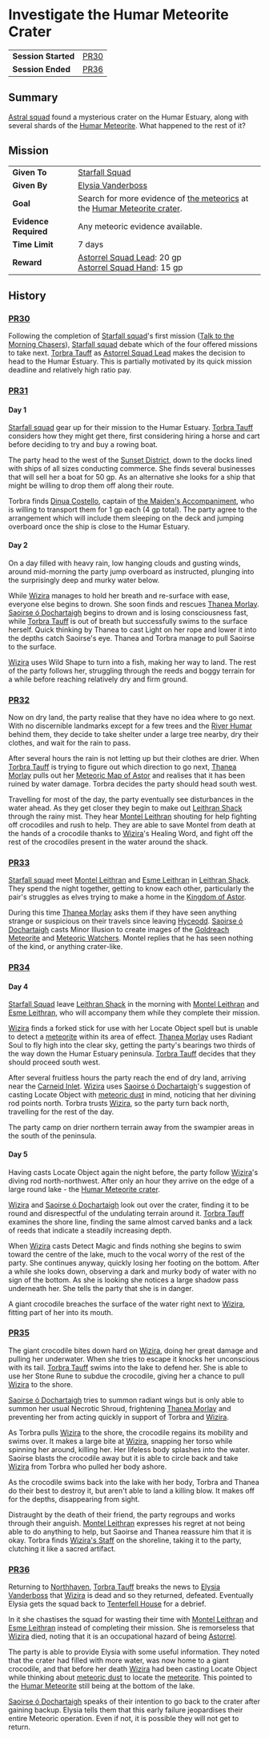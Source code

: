 # Investigate the Humar Meteorite Crater

|||
| --- | --- |
| **Session Started** | [PR30](../../sessions/PR30.md) | storyline.2
| **Session Ended** | [PR36](../../sessions/PR36.md) |

## Summary

[Astral squad](../../organisations/government/astorrel/squads/astral-squad.md) found a mysterious crater on the Humar Estuary, along with several shards of the [Humar Meteorite](../../items/meteoric/meteorites/humar-meteorite.md). What happened to the rest of it?

## Mission

|||
| --- | --- |
| **Given To** | [Starfall Squad](../../organisations/government/astorrel/squads/starfall-squad.md) |
| **Given By** | [Elysia Vanderboss](../../characters/elysia-vanderboss.md) |
| **Goal** | Search for more evidence of [the meteorics](../../lineages/the-meteorics.md) at the [Humar Meteorite crater](../../places/rivers-lakes/humar-meteorite-crater.md). |
| **Evidence Required** | Any meteoric evidence available. |
| **Time Limit** | 7 days |
| **Reward** | [Astorrel Squad Lead](../../organisations/government/astorrel/ranks/astorrel-squad-lead.md): 20 gp<br>[Astorrel Squad Hand](../../organisations/government/astorrel/ranks/astorrel-squad-hand.md): 15 gp |

## History

### [PR30](../../sessions/PR30.md)

Following the completion of [Starfall squad](../../organisations/government/astorrel/squads/starfall-squad.md)'s first mission ([Talk to the Morning Chasers](talk-to-the-morning-chasers.md)), [Starfall squad](../../organisations/government/astorrel/squads/starfall-squad.md) debate which of the four offered missions to take next. [Torbra Tauff](../../characters/torbra-tauff.md) as [Astorrel Squad Lead](../../organisations/government/astorrel/ranks/astorrel-squad-lead.md) makes the decision to head to the Humar Estuary. This is partially motivated by its quick mission deadline and relatively high ratio pay.

### [PR31](../../sessions/PR31.md)

#### Day 1

[Starfall squad](../../organisations/government/astorrel/squads/starfall-squad.md) gear up for their mission to the Humar Estuary. [Torbra Tauff](../../characters/torbra-tauff.md) considers how they might get there, first considering hiring a horse and cart before deciding to try and buy a rowing boat.

The party head to the west of the [Sunset District](../../places/districts/sunset-district.md), down to the docks lined with ships of all sizes conducting commerce. She finds several businesses that will sell her a boat for 50 gp. As an alternative she looks for a ship that might be willing to drop them off along their route.

Torbra finds [Dinua Costello](../../characters/dinua-costello.md), captain of [the Maiden's Accompaniment](../../places/ships/the-maidens-accompaniment.md), who is willing to transport them for 1 gp each (4 gp total). The party agree to the arrangement which will include them sleeping on the deck and jumping overboard once the ship is close to the Humar Estuary.

#### Day 2

On a day filled with heavy rain, low hanging clouds and gusting winds, around mid-morning the party jump overboard as instructed, plunging into the surprisingly deep and murky water below.

While [Wizira](../../characters/wizira.md) manages to hold her breath and re-surface with ease, everyone else begins to drown. She soon finds and rescues [Thanea Morlay](../../characters/thanea-morlay.md). [Saoirse ó Dochartaigh](../../characters/saoirse-o-dochartaigh.md) begins to drown and is losing consciousness fast, while [Torbra Tauff](../../characters/torbra-tauff.md) is out of breath but successfully swims to the surface herself. Quick thinking by Thanea to cast Light on her rope and lower it into the depths catch Saoirse's eye. Thanea and Torbra manage to pull Saoirse to the surface.

[Wizira](../../characters/wizira.md) uses Wild Shape to turn into a fish, making her way to land. The rest of the party follows her, struggling through the reeds and boggy terrain for a while before reaching relatively dry and firm ground.

### [PR32](../../sessions/PR32.md)

Now on dry land, the party realise that they have no idea where to go next. With no discernible landmarks except for a few trees and the [River Humar](../../places/rivers-lakes/river-humar.md) behind them, they decide to take shelter under a large tree nearby, dry their clothes, and wait for the rain to pass.

After several hours the rain is not letting up but their clothes are drier. When [Torbra Tauff](../../characters/torbra-tauff.md) is trying to figure out which direction to go next, [Thanea Morlay](../../characters/thanea-morlay.md) pulls out her [Meteoric Map of Astor](../../maps/meteoric-map-of-astor.md) and realises that it has been ruined by water damage. Torbra decides the party should head south west.

Travelling for most of the day, the party eventually see disturbances in the water ahead. As they get closer they begin to make out [Leithran Shack](../../places/buildings/leithran-shack.md) through the rainy mist. They hear [Montel Leithran](../../characters/montel-leithran.md) shouting for help fighting off crocodiles and rush to help. They are able to save Montel from death at the hands of a crocodile thanks to [Wizira](../../characters/wizira.md)'s Healing Word, and fight off the rest of the crocodiles present in the water around the shack.

### [PR33](../../sessions/PR33.md)

[Starfall squad](../../organisations/government/astorrel/squads/starfall-squad.md) meet [Montel Leithran](../../characters/montel-leithran.md) and [Esme Leithran](../../characters/esme-leithran.md) in [Leithran Shack](../../places/buildings/leithran-shack.md). They spend the night together, getting to know each other, particularly the pair's struggles as elves trying to make a home in the [Kingdom of Astor](../../civilisations/kingdom-of-astor/kingdom-of-astor.md).

During this time [Thanea Morlay](../../characters/thanea-morlay.md) asks them if they have seen anything strange or suspicious on their travels since leaving [Hyceodd](../../places/towns/hyceodd.md). [Saoirse ó Dochartaigh](../../characters/saoirse-o-dochartaigh.md) casts Minor Illusion to create images of the [Goldreach Meteorite](../../items/meteoric/meteorites/goldreach-meteorite.md) and [Meteoric Watchers](../../creatures/meteoric-watcher.md). Montel replies that he has seen nothing of the kind, or anything crater-like.

### [PR34](../../sessions/PR34.md)

#### Day 4

[Starfall Squad](../../organisations/government/astorrel/squads/starfall-squad.md) leave [Leithran Shack](../../places/buildings/leithran-shack.md) in the morning with [Montel Leithran](../../characters/montel-leithran.md) and [Esme Leithran](../../characters/esme-leithran.md), who will accompany them while they complete their mission.

[Wizira](../../characters/wizira.md) finds a forked stick for use with her Locate Object spell but is unable to detect a [meteorite](../../items/meteoric/meteorite.md) within its area of effect. [Thanea Morlay](../../characters/thanea-morlay.md) uses Radiant Soul to fly high into the clear sky, getting the party's bearings two thirds of the way down the Humar Estuary peninsula. [Torbra Tauff](../../characters/torbra-tauff.md) decides that they should proceed south west.

After several fruitless hours the party reach the end of dry land, arriving near the [Carneid Inlet](../../places/seas-oceans/carneid-inlet.md). [Wizira](../../characters/wizira.md) uses [Saoirse ó Dochartaigh](../../characters/saoirse-o-dochartaigh.md)'s suggestion of casting Locate Object with [meteoric dust](../../items/meteoric/meteoric-dust.md) in mind, noticing that her divining rod points north. Torbra trusts [Wizira](../../characters/wizira.md), so the party turn back north, travelling for the rest of the day.

The party camp on drier northern terrain away from the swampier areas in the south of the peninsula.

#### Day 5

Having casts Locate Object again the night before, the party follow [Wizira](../../characters/wizira.md)'s diving rod north-northwest. After only an hour they arrive on the edge of a large round lake - the [Humar Meteorite crater](../../places/rivers-lakes/humar-meteorite-crater.md).

[Wizira](../../characters/wizira.md) and [Saoirse ó Dochartaigh](../../characters/saoirse-o-dochartaigh.md) look out over the crater, finding it to be round and disrespectful of the undulating terrain around it. [Torbra Tauff](../../characters/torbra-tauff.md) examines the shore line, finding the same almost carved banks and a lack of reeds that indicate a steadily increasing depth.

When [Wizira](../../characters/wizira.md) casts Detect Magic and finds nothing she begins to swim toward the centre of the lake, much to the vocal worry of the rest of the party. She continues anyway, quickly losing her footing on the bottom. After a while she looks down, observing a dark and murky body of water with no sign of the bottom. As she is looking she notices a large shadow pass underneath her. She tells the party that she is in danger.

A giant crocodile breaches the surface of the water right next to [Wizira](../../characters/wizira.md), fitting part of her into its mouth.

### [PR35](../../sessions/PR35.md)

The giant crocodile bites down hard on [Wizira](../../characters/wizira.md), doing her great damage and pulling her underwater. When she tries to escape it knocks her unconscious with its tail. [Torbra Tauff](../../characters/torbra-tauff.md) swims into the lake to defend her. She is able to use her Stone Rune to subdue the crocodile, giving her a chance to pull [Wizira](../../characters/wizira.md) to the shore.

[Saoirse ó Dochartaigh](../../characters/saoirse-o-dochartaigh.md) tries to summon radiant wings but is only able to summon her usual Necrotic Shroud, frightening [Thanea Morlay](../../characters/thanea-morlay.md) and preventing her from acting quickly in support of Torbra and [Wizira](../../characters/wizira.md).

As Torbra pulls [Wizira](../../characters/wizira.md) to the shore, the crocodile regains its mobility and swims over. It makes a large bite at [Wizira](../../characters/wizira.md), snapping her torso while spinning her around, killing her. Her lifeless body splashes into the water. Saoirse blasts the crocodile away but it is able to circle back and take [Wizira](../../characters/wizira.md) from Torbra who pulled her body ashore.

As the crocodile swims back into the lake with her body, Torbra and Thanea do their best to destroy it, but aren't able to land a killing blow. It makes off for the depths, disappearing from sight.

Distraught by the death of their friend, the party regroups and works through their anguish. [Montel Leithran](../../characters/montel-leithran.md) expresses his regret at not being able to do anything to help, but Saoirse and Thanea reassure him that it is okay. Torbra finds [Wizira's Staff](../../items/wiziras-staff.md) on the shoreline, taking it to the party, clutching it like a sacred artifact.

### [PR36](../../sessions/PR36.md)

Returning to [Northhaven](../../places/cities/northhaven.md), [Torbra Tauff](../../characters/torbra-tauff.md) breaks the news to [Elysia Vanderboss](../../characters/elysia-vanderboss.md) that [Wizira](../../characters/wizira.md) is dead and so they returned, defeated. Eventually Elysia gets the squad back to [Tenterfell House](../../places/buildings/tenterfell-house.md) for a debrief.

In it she chastises the squad for wasting their time with [Montel Leithran](../../characters/montel-leithran.md) and [Esme Leithran](../../characters/esme-leithran.md) instead of completing their mission. She is remorseless that [Wizira](../../characters/wizira.md) died, noting that it is an occupational hazard of being [Astorrel](../../organisations/government/astorrel/astorrel.md).

The party is able to provide Elysia with some useful information. They noted that the crater had filled with more water, was now home to a giant crocodile, and that before her death [Wizira](../../characters/wizira.md) had been casting Locate Object while thinking about [meteoric dust](../../items/meteoric/meteoric-dust.md) to locate the [meteorite](../../items/meteoric/meteorite.md). This pointed to the [Humar Meteorite](../../items/meteoric/meteorites/humar-meteorite.md) still being at the bottom of the lake.

[Saoirse ó Dochartaigh](../../characters/saoirse-o-dochartaigh.md) speaks of their intention to go back to the crater after gaining backup. Elysia tells them that this early failure jeopardises their entire Meteoric operation. Even if not, it is possible they will not get to return.
